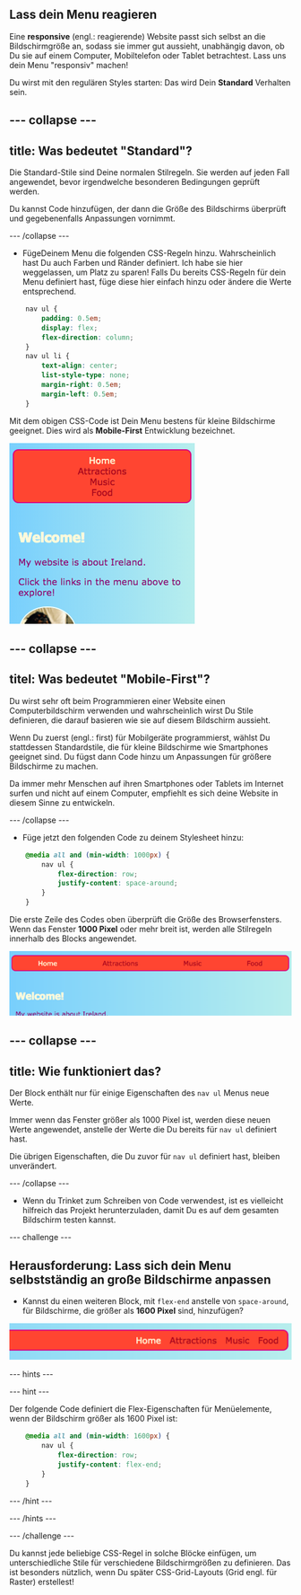 ## Lass dein Menu reagieren

Eine **responsive** (engl.: reagierende) Website passt sich selbst an die Bildschirmgröße an, sodass sie immer gut aussieht, unabhängig davon, ob Du sie auf einem Computer, Mobiltelefon oder Tablet betrachtest. Lass uns dein Menu "responsiv" machen!

Du wirst mit den regulären Styles starten: Das wird Dein **Standard** Verhalten sein.

## \--- collapse \---

## title: Was bedeutet "Standard"?

Die Standard-Stile sind Deine normalen Stilregeln. Sie werden auf jeden Fall angewendet, bevor irgendwelche besonderen Bedingungen geprüft werden.

Du kannst Code hinzufügen, der dann die Größe des Bildschirms überprüft und gegebenenfalls Anpassungen vornimmt.

\--- /collapse \---

+ FügeDeinem Menu die folgenden CSS-Regeln hinzu. Wahrscheinlich hast Du auch Farben und Ränder definiert. Ich habe sie hier weggelassen, um Platz zu sparen! Falls Du bereits CSS-Regeln für dein Menu definiert hast, füge diese hier einfach hinzu oder ändere die Werte entsprechend.

```css
    nav ul {
        padding: 0.5em;
        display: flex;
        flex-direction: column;
    }
    nav ul li {
        text-align: center; 
        list-style-type: none;
        margin-right: 0.5em;
        margin-left: 0.5em;
    }
```

Mit dem obigen CSS-Code ist Dein Menu bestens für kleine Bildschirme geeignet. Dies wird als **Mobile-First** Entwicklung bezeichnet.

![Menüpunkte vertikal gestapelt auf einem kleinen Bildschirm](images/responsiveMenuMobile.png)

## \--- collapse \---

## titel: Was bedeutet "Mobile-First"?

Du wirst sehr oft beim Programmieren einer Website einen Computerbildschirm verwenden und wahrscheinlich wirst Du Stile definieren, die darauf basieren wie sie auf diesem Bildschirm aussieht.

Wenn Du zuerst (engl.: first) für Mobilgeräte programmierst, wählst Du stattdessen Standardstile, die für kleine Bildschirme wie Smartphones geeignet sind. Du fügst dann Code hinzu um Anpassungen für größere Bildschirme zu machen.

Da immer mehr Menschen auf ihren Smartphones oder Tablets im Internet surfen und nicht auf einem Computer, empfiehlt es sich deine Website in diesem Sinne zu entwickeln.

\--- /collapse \---

+ Füge jetzt den folgenden Code zu deinem Stylesheet hinzu:

```css
    @media all and (min-width: 1000px) {
        nav ul {
            flex-direction: row;
            justify-content: space-around;
        }
    }
```

Die erste Zeile des Codes oben überprüft die Größe des Browserfensters. Wenn das Fenster **1000 Pixel** oder mehr breit ist, werden alle Stilregeln innerhalb des Blocks angewendet.

![Menüpunkte gleichmäßig über eine Zeile verteilt auf einem breiteren Bildschirm](images/responsiveMenuMedium.png)

## \--- collapse \---

## title: Wie funktioniert das?

Der Block enthält nur für einige Eigenschaften des `nav ul` Menus neue Werte.

Immer wenn das Fenster größer als 1000 Pixel ist, werden diese neuen Werte angewendet, anstelle der Werte die Du bereits für `nav ul` definiert hast.

Die übrigen Eigenschaften, die Du zuvor für `nav ul` definiert hast, bleiben unverändert.

\--- /collapse \---

+ Wenn du Trinket zum Schreiben von Code verwendest, ist es vielleicht hilfreich das Projekt herunterzuladen, damit Du es auf dem gesamten Bildschirm testen kannst.

\--- challenge \---

## Herausforderung: Lass sich dein Menu selbstständig an große Bildschirme anpassen

+ Kannst du einen weiteren Block, mit `flex-end` anstelle von `space-around`, für Bildschirme, die größer als **1600 Pixel** sind, hinzufügen?

![Menüeinträge rechts angordnet auf einem breiten Bildschirm](images/responsiveMenuWide.png)

\--- hints \---

\--- hint \---

Der folgende Code definiert die Flex-Eigenschaften für Menüelemente, wenn der Bildschirm größer als 1600 Pixel ist:

```css
    @media all and (min-width: 1600px) {
        nav ul {
            flex-direction: row;
            justify-content: flex-end;
        }
    }  
```

\--- /hint \---

\--- /hints \---

\--- /challenge \---

Du kannst jede beliebige CSS-Regel in solche Blöcke einfügen, um unterschiedliche Stile für verschiedene Bildschirmgrößen zu definieren. Das ist besonders nützlich, wenn Du später CSS-Grid-Layouts (Grid engl. für Raster) erstellest!